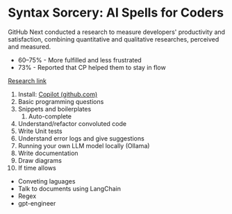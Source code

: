 # **Syntax Sorcery: AI Spells for Coders**

GitHub Next conducted a research to measure developers' productivity and satisfaction, combining quantitative and qualitative researches, perceived and measured.

- 60–75% - More fulfilled and less frustrated
- 73% - Reported that CP helped them to stay in flow

[Research link](https://github.blog/2022-09-07-research-quantifying-github-copilots-impact-on-developer-productivity-and-happiness/)

1.  Install: [Copilot (github.com)](https://github.com/settings/copilot)
2.  Basic programming questions
3.  Snippets and boilerplates
    1.  Auto-complete
4.  Understand/refactor convoluted code
5.  Write Unit tests
6.  Understand error logs and give suggestions
7.  Running your own LLM model locally (Ollama)
8.  Write documentation
9.  Draw diagrams
10. If time allows

- Conveting laguages
- Talk to documents using LangChain
- Regex
- gpt-engineer
